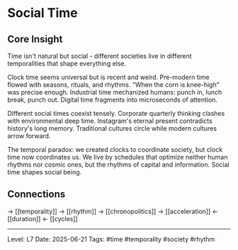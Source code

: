 # Social Time

## Core Insight
Time isn't natural but social - different societies live in different temporalities that shape everything else.

Clock time seems universal but is recent and weird. Pre-modern time flowed with seasons, rituals, and rhythms. "When the corn is knee-high" was precise enough. Industrial time mechanized humans: punch in, lunch break, punch out. Digital time fragments into microseconds of attention.

Different social times coexist tensely. Corporate quarterly thinking clashes with environmental deep time. Instagram's eternal present contradicts history's long memory. Traditional cultures circle while modern cultures arrow forward.

The temporal paradox: we created clocks to coordinate society, but clock time now coordinates us. We live by schedules that optimize neither human rhythms nor cosmic ones, but the rhythms of capital and information. Social time shapes social being.

## Connections
→ [[temporality]]
→ [[rhythm]]
→ [[chronopolitics]]
→ [[acceleration]]
← [[duration]]
← [[cycles]]

---
Level: L7
Date: 2025-06-21
Tags: #time #temporality #society #rhythm